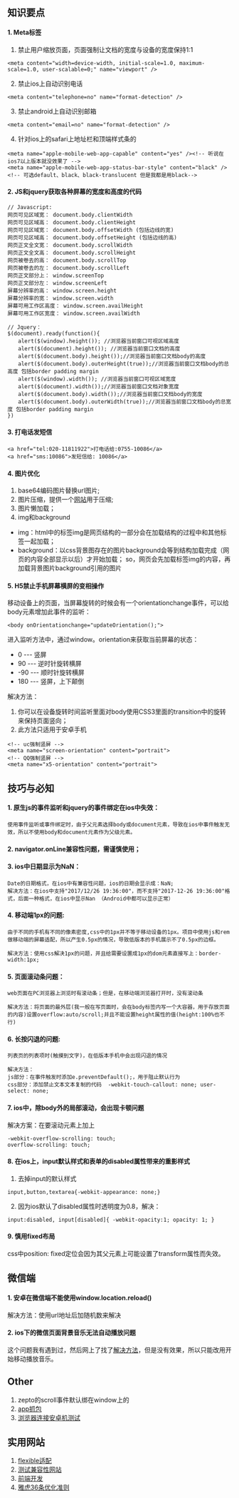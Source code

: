 ## 知识要点
#### 1. Meta标签
1. 禁止用户缩放页面，页面强制让文档的宽度与设备的宽度保持1:1
```
<meta content="width=device-width, initial-scale=1.0, maximum-scale=1.0, user-scalable=0;" name="viewport" />
```
2. 禁止ios上自动识别电话
```
<meta content="telephone=no" name="format-detection" />
```
3. 禁止android上自动识别邮箱
```
<meta content="email=no" name="format-detection" />
```
4. 针对ios上的safari上地址栏和顶端样式条的
```
<meta name="apple-mobile-web-app-capable" content="yes" /><!-- 听说在ios7以上版本就没效果了 -->
<meta name="apple-mobile-web-app-status-bar-style" content="black" /><!-- 可选default、black、black-translucent 但是我都是用black-->
```

#### 2. JS和jquery获取各种屏幕的宽度和高度的代码
```
// Javascript:
网页可见区域宽： document.body.clientWidth
网页可见区域高： document.body.clientHeight
网页可见区域宽： document.body.offsetWidth (包括边线的宽)
网页可见区域高： document.body.offsetHeight (包括边线的高)
网页正文全文宽： document.body.scrollWidth
网页正文全文高： document.body.scrollHeight
网页被卷去的高： document.body.scrollTop
网页被卷去的左： document.body.scrollLeft
网页正文部分上： window.screenTop
网页正文部分左： window.screenLeft
屏幕分辨率的高： window.screen.height
屏幕分辨率的宽： window.screen.width
屏幕可用工作区高度： window.screen.availHeight
屏幕可用工作区宽度： window.screen.availWidth

// Jquery：
$(document).ready(function(){
　　alert($(window).height()); //浏览器当前窗口可视区域高度
　　alert($(document).height()); //浏览器当前窗口文档的高度
　　alert($(document.body).height());//浏览器当前窗口文档body的高度
　　alert($(document.body).outerHeight(true));//浏览器当前窗口文档body的总高度 包括border padding margin
　　alert($(window).width()); //浏览器当前窗口可视区域宽度
　　alert($(document).width());//浏览器当前窗口文档对象宽度
　　alert($(document.body).width());//浏览器当前窗口文档body的宽度
　　alert($(document.body).outerWidth(true));//浏览器当前窗口文档body的总宽度 包括border padding margin
})
```

#### 3. 打电话发短信
```
<a href="tel:020-11811922">打电话给:0755-10086</a>
<a href="sms:10086">发短信给: 10086</a>
```

#### 4. 图片优化
1. base64编码图片替换url图片;
2. 图片压缩，提供一个[网站](https://tinypng.com/)用于压缩;
3. 图片懒加载；
4. img和background
- img：html中的标签img是网页结构的一部分会在加载结构的过程中和其他标签一起加载；
- background：以css背景图存在的图片background会等到结构加载完成（网页的内容全部显示以后）才开始加载；
so，网页会先加载标签img的内容，再加载背景图片background引用的图片


#### 5. H5禁止手机屏幕横屏的变相操作
移动设备上的页面，当屏幕旋转的时候会有一个orientationchange事件，可以给body元素增加此事件的监听：
```
<body onOrientationchange="updateOrientation();"> 
```
进入监听方法中，通过window。orientation来获取当前屏幕的状态：
- 0 --- 竖屏
- 90 --- 逆时针旋转横屏
- -90 --- 顺时针旋转横屏
- 180 --- 竖屏，上下颠倒

解决方法：
1. 你可以在设备旋转时间监听里面对body使用CSS3里面的transition中的旋转来保持页面竖向；
2. 此方法只适用于安卓手机
```
<!-- uc强制竖屏 -->
<meta name="screen-orientation" content="portrait">
<!-- QQ强制竖屏 -->
<meta name="x5-orientation" content="portrait">
```

## 技巧与必知
#### 1. 原生js的事件监听和jquery的事件绑定在ios中失效：
```
使用事件监听或事件绑定时，由于父元素选择body或document元素，导致在ios中事件触发无效，所以不使用body和document元素作为父级元素。
```

#### 2. navigator.onLine兼容性问题，需谨慎使用；

#### 3. ios中日期显示为NaN：
```
Date的日期格式，在ios中有兼容性问题，ios的日期会显示成：NaN;
解决方法：在ios中支持"2017/12/26 19:36:00"，而不支持"2017-12-26 19:36:00"格式，后面一种格式，在ios中显示Nan （Android中都可以显示正常）
```

#### 4. 移动端1px的问题:
```
由于不同的手机有不同的像素密度,css中的1px并不等于移动设备的1px。项目中使用js和rem做移动端的屏幕适配，所以产生0.5px的情况，导致低版本的手机展示不了0.5px的边框。

解决方法：使用css解决1px的问题，并且给需要设置成1px的dom元素直接写上：border-width:1px;
```

#### 5. 页面滚动条问题：
```
web页面在PC浏览器上浏览时有滚动条；但是，在移动端浏览器打开时，没有滚动条

解决方法：将页面的最外层(我一般在写页面时，会在body标签内写一个大容器，用于存放页面的内容)设置overflow:auto/scroll;并且不能设置height属性的值(height:100%也不行)
```

#### 6. 长按闪退的问题:
```
列表页的列表项时(触摸到文字)，在低版本手机中会出现闪退的情况

解决方法：
js部分：在事件触发时添加e.preventDefault();，用于阻止默认行为
css部分：添加禁止文本文本复制的代码  -webkit-touch-callout: none; user-select: none;
```

#### 7. ios中，除body外的局部滚动，会出现卡顿问题
解决方案：在要滚动元素上加上
```
-webkit-overflow-scrolling: touch;
overflow-scrolling: touch;
```

#### 8. 在ios上，input默认样式和表单的disabled属性带来的重影样式
1. 去掉input的默认样式
```
input,button,textarea{-webkit-appearance: none;}
```
2. 因为ios默认了disabled属性时透明度为0.8，解决：
```
input:disabled, input[disabled]{ -webkit-opacity:1; opacity: 1; }
```

#### 9. 慎用fixed布局
css中position: fixed定位会因为其父元素上可能设置了transform属性而失效。

## 微信端
#### 1. 安卓在微信端不能使用window.location.reload()
解决方法：使用url地址后加随机数来解决

#### 2. ios下的微信页面背景音乐无法自动播放问题
这个问题我有遇到过，然后网上了找了[解决方法](https://www.cnblogs.com/lijuntao/p/6439363.html)，但是没有效果，所以只能改用开始移动播放音乐。

## Other
1. zepto的scroll事件默认绑在window上的
2. [app抓包](http://www.jianshu.com/p/5539599c7a25)
3. [浏览器连接安卓机测试](chrome://inspect/#devices)

## 实用网站
1. [flexible适配](https://www.w3cplus.com/mobile/lib-flexible-for-html5-layout.html)
2. [测试兼容性网站](http://caniuse.com/)
3. [前端开发](https://developer.mozilla.org/zh-CN/)
4. [雅虎36条优化准则](http://www.ayqy.net/blog/%E5%89%8D%E7%AB%AF%E4%BC%98%E5%8C%96%EF%BC%9A%E9%9B%85%E8%99%8E35%E6%9D%A1/?utm_source=tuicool&utm_medium=referral)